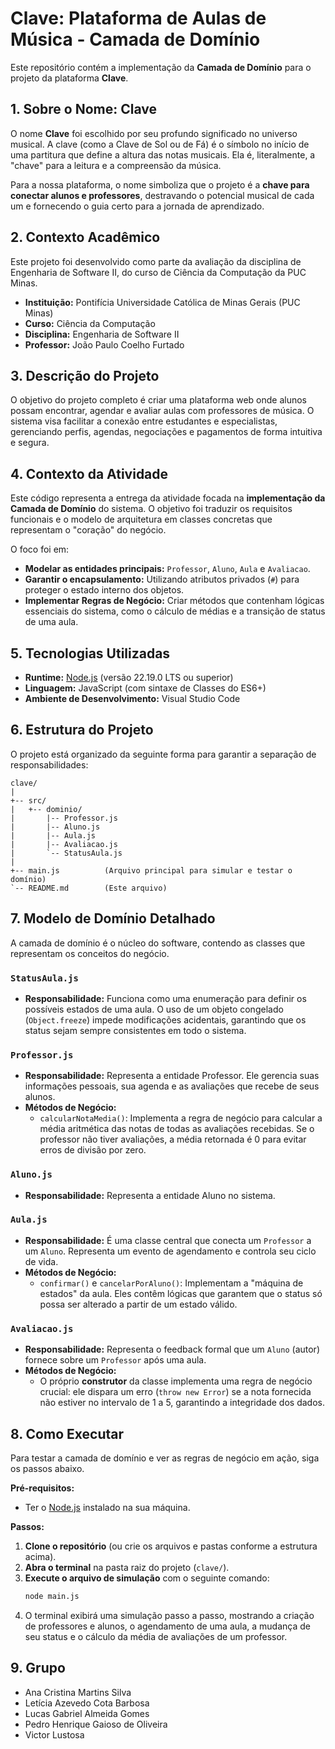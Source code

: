 # Clave: Plataforma de Aulas de Música - Camada de Domínio

Este repositório contém a implementação da **Camada de Domínio** para o projeto da plataforma **Clave**.

## 1. Sobre o Nome: Clave

O nome **Clave** foi escolhido por seu profundo significado no universo musical. A clave (como a Clave de Sol ou de Fá) é o símbolo no início de uma partitura que define a altura das notas musicais. Ela é, literalmente, a "chave" para a leitura e a compreensão da música.

Para a nossa plataforma, o nome simboliza que o projeto é a **chave para conectar alunos e professores**, destravando o potencial musical de cada um e fornecendo o guia certo para a jornada de aprendizado.

## 2. Contexto Acadêmico

Este projeto foi desenvolvido como parte da avaliação da disciplina de Engenharia de Software II, do curso de Ciência da Computação da PUC Minas.

- **Instituição:** Pontifícia Universidade Católica de Minas Gerais (PUC Minas)
- **Curso:** Ciência da Computação
- **Disciplina:** Engenharia de Software II
- **Professor:** João Paulo Coelho Furtado

## 3. Descrição do Projeto

O objetivo do projeto completo é criar uma plataforma web onde alunos possam encontrar, agendar e avaliar aulas com professores de música. O sistema visa facilitar a conexão entre estudantes e especialistas, gerenciando perfis, agendas, negociações e pagamentos de forma intuitiva e segura.

## 4. Contexto da Atividade

Este código representa a entrega da atividade focada na **implementação da Camada de Domínio** do sistema. O objetivo foi traduzir os requisitos funcionais e o modelo de arquitetura em classes concretas que representam o "coração" do negócio.

O foco foi em:
- **Modelar as entidades principais:** `Professor`, `Aluno`, `Aula` e `Avaliacao`.
- **Garantir o encapsulamento:** Utilizando atributos privados (`#`) para proteger o estado interno dos objetos.
- **Implementar Regras de Negócio:** Criar métodos que contenham lógicas essenciais do sistema, como o cálculo de médias e a transição de status de uma aula.

## 5. Tecnologias Utilizadas

- **Runtime:** [Node.js](https://nodejs.org/) (versão 22.19.0 LTS ou superior)
- **Linguagem:** JavaScript (com sintaxe de Classes do ES6+)
- **Ambiente de Desenvolvimento:** Visual Studio Code

## 6. Estrutura do Projeto

O projeto está organizado da seguinte forma para garantir a separação de responsabilidades:

```
clave/
|
+-- src/
|   +-- dominio/
|       |-- Professor.js
|       |-- Aluno.js
|       |-- Aula.js
|       |-- Avaliacao.js
|       `-- StatusAula.js
|
+-- main.js          (Arquivo principal para simular e testar o domínio)
`-- README.md        (Este arquivo)
```

## 7. Modelo de Domínio Detalhado

A camada de domínio é o núcleo do software, contendo as classes que representam os conceitos do negócio.

### `StatusAula.js`
- **Responsabilidade:** Funciona como uma enumeração para definir os possíveis estados de uma aula. O uso de um objeto congelado (`Object.freeze`) impede modificações acidentais, garantindo que os status sejam sempre consistentes em todo o sistema.

### `Professor.js`
- **Responsabilidade:** Representa a entidade Professor. Ele gerencia suas informações pessoais, sua agenda e as avaliações que recebe de seus alunos.
- **Métodos de Negócio:**
  - `calcularNotaMedia()`: Implementa a regra de negócio para calcular a média aritmética das notas de todas as avaliações recebidas. Se o professor não tiver avaliações, a média retornada é 0 para evitar erros de divisão por zero.

### `Aluno.js`
- **Responsabilidade:** Representa a entidade Aluno no sistema.

### `Aula.js`
- **Responsabilidade:** É uma classe central que conecta um `Professor` a um `Aluno`. Representa um evento de agendamento e controla seu ciclo de vida.
- **Métodos de Negócio:**
  - `confirmar()` e `cancelarPorAluno()`: Implementam a "máquina de estados" da aula. Eles contêm lógicas que garantem que o status só possa ser alterado a partir de um estado válido.

### `Avaliacao.js`
- **Responsabilidade:** Representa o feedback formal que um `Aluno` (autor) fornece sobre um `Professor` após uma aula.
- **Métodos de Negócio:**
  - O próprio **construtor** da classe implementa uma regra de negócio crucial: ele dispara um erro (`throw new Error`) se a nota fornecida não estiver no intervalo de 1 a 5, garantindo a integridade dos dados.

## 8. Como Executar

Para testar a camada de domínio e ver as regras de negócio em ação, siga os passos abaixo.

**Pré-requisitos:**
- Ter o [Node.js](https://nodejs.org/) instalado na sua máquina.

**Passos:**

1.  **Clone o repositório** (ou crie os arquivos e pastas conforme a estrutura acima).
2.  **Abra o terminal** na pasta raiz do projeto (`clave/`).
3.  **Execute o arquivo de simulação** com o seguinte comando:
    ```bash
    node main.js
    ```
4.  O terminal exibirá uma simulação passo a passo, mostrando a criação de professores e alunos, o agendamento de uma aula, a mudança de seu status e o cálculo da média de avaliações de um professor.

## 9. Grupo

- Ana Cristina Martins Silva
- Letícia Azevedo Cota Barbosa
- Lucas Gabriel Almeida Gomes
- Pedro Henrique Gaioso de Oliveira
- Victor Lustosa
